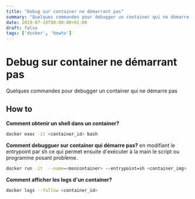 ```yaml
---
title: "Debug sur container ne démarrant pas"
summary: "Quelques commandes pour debugger un container qui ne démarre pas"
date: 2019-07-18T00:00:00+01:00
draft: false
tags: ['docker', 'howto']
---
```


# Debug sur container ne démarrant pas

Quelques commandes pour debugger un container qui ne démarre pas

## How to

**Comment obtenir un shell dans un container?**

```bash
docker exec -it <container_id> bash
```

**Comment debugguer sur container qui démarre pas?** en modifiant le entrypoint par sh ce qui permet ensuite d'exécuter à la main le script ou programme posant problème.

```bash
docker run -it  --name=<moncontainer> --entrypoint=sh <container_img>
```

**Comment afficher les logs d'un container?**

```bash
docker logs --follow <container_id>
```
